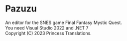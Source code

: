 # Pazuzu
An editor for the SNES game Final Fantasy Mystic Quest.  
You need Visual Studio 2022 and .NET 7  
Copyright (C) 2023 Princess Translations.
